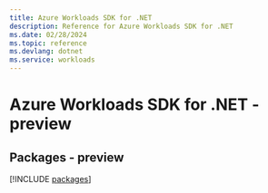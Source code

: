 ```yaml
---
title: Azure Workloads SDK for .NET
description: Reference for Azure Workloads SDK for .NET
ms.date: 02/28/2024
ms.topic: reference
ms.devlang: dotnet
ms.service: workloads
---
```

# Azure Workloads SDK for .NET - preview
## Packages - preview
[!INCLUDE [packages](workloads-index.md)]